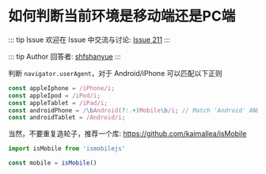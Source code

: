 # 如何判断当前环境是移动端还是PC端



::: tip Issue 
 欢迎在 Issue 中交流与讨论: [Issue 211](https://github.com/shfshanyue/Daily-Question/issues/211) 
:::

::: tip Author 
回答者: [shfshanyue](https://github.com/shfshanyue) 
:::

判断 `navigator.userAgent`，对于 Android/iPhone 可以匹配以下正则

``` js
const appleIphone = /iPhone/i;
const appleIpod = /iPod/i;
const appleTablet = /iPad/i;
const androidPhone = /\bAndroid(?:.+)Mobile\b/i; // Match 'Android' AND 'Mobile'
const androidTablet = /Android/i;
```

当然，不要重复造轮子，推荐一个库: <https://github.com/kaimallea/isMobile>

``` js
import isMobile from 'ismobilejs'

const mobile = isMobile()
```
